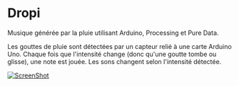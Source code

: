 Dropi
=====
Musique générée par la pluie utilisant Arduino, Processing et Pure Data. 

Les gouttes de pluie sont détectées par un capteur relié à une carte Arduino Uno. 
Chaque fois que l'intensité change (donc qu'une goutte tombe ou glisse), une note est jouée. 
Les sons changent selon l'intensité détectée. 


[![ScreenShot](https://raw2.github.com/benoitjupille/Dropi/master/data/Dropi_screenshot1.png)](https://vimeo.com/86028814)


